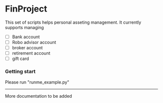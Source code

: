# FinProject

This set of scripts helps personal asseting management. It currently supports managing 

- [ ] Bank account
- [ ] Robo advisor account
- [ ] broker account 
- [ ] retirement account
- [ ] gift card

### Getting start
Please run "runme_example.py"

---------
More documentation to be added 